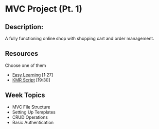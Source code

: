 # MVC Project (Pt. 1)

## Description:

A fully functioning online shop with shopping cart and order management.

## Resources

Choose one of them

* [Easy Learning](https://www.youtube.com/playlist?list=PL78sHffDjI75uMmHCqxil_YROcHl5ONNj) [1:27]
* [KMR Script](https://www.youtube.com/playlist?list=PLL2zWZTDFZzgxxD66mv95I8hC0pby5bdp) [19:30]

## Week Topics

* MVC File Structure
* Setting Up Templates
* CRUD Operations
* Basic Authentication